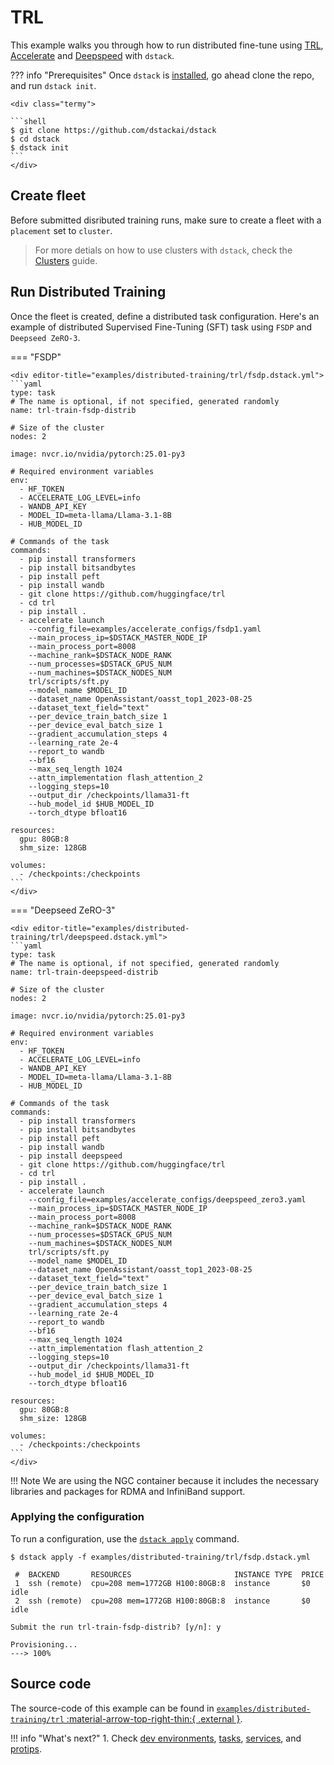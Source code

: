 # TRL

This example walks you through how to run distributed fine-tune using [TRL](https://github.com/huggingface/trl), [Accelerate](https://github.com/huggingface/accelerate) and [Deepspeed](https://github.com/deepspeedai/DeepSpeed) with `dstack`.

??? info "Prerequisites"
    Once `dstack` is [installed](https://dstack.ai/docs/installation), go ahead clone the repo, and run `dstack init`.

    <div class="termy">
 
    ```shell
    $ git clone https://github.com/dstackai/dstack
    $ cd dstack
    $ dstack init
    ```
    </div>

## Create fleet

Before submitted disributed training runs, make sure to create a fleet with a `placement` set to `cluster`.

> For more detials on how to use clusters with `dstack`, check the [Clusters](https://dstack.ai/docs/guides/clusters) guide.

## Run Distributed Training
Once the fleet is created, define a distributed task configuration. Here's an example of distributed Supervised Fine-Tuning (SFT) task using `FSDP` and `Deepseed ZeRO-3`.


=== "FSDP"

    <div editor-title="examples/distributed-training/trl/fsdp.dstack.yml">
    ```yaml
    type: task
    # The name is optional, if not specified, generated randomly
    name: trl-train-fsdp-distrib

    # Size of the cluster
    nodes: 2

    image: nvcr.io/nvidia/pytorch:25.01-py3

    # Required environment variables
    env:
      - HF_TOKEN
      - ACCELERATE_LOG_LEVEL=info
      - WANDB_API_KEY
      - MODEL_ID=meta-llama/Llama-3.1-8B
      - HUB_MODEL_ID
    
    # Commands of the task
    commands:
      - pip install transformers
      - pip install bitsandbytes
      - pip install peft
      - pip install wandb
      - git clone https://github.com/huggingface/trl
      - cd trl
      - pip install .
      - accelerate launch
        --config_file=examples/accelerate_configs/fsdp1.yaml
        --main_process_ip=$DSTACK_MASTER_NODE_IP
        --main_process_port=8008
        --machine_rank=$DSTACK_NODE_RANK
        --num_processes=$DSTACK_GPUS_NUM 
        --num_machines=$DSTACK_NODES_NUM 
        trl/scripts/sft.py
        --model_name $MODEL_ID
        --dataset_name OpenAssistant/oasst_top1_2023-08-25
        --dataset_text_field="text"
        --per_device_train_batch_size 1
        --per_device_eval_batch_size 1
        --gradient_accumulation_steps 4 
        --learning_rate 2e-4
        --report_to wandb
        --bf16
        --max_seq_length 1024
        --attn_implementation flash_attention_2 
        --logging_steps=10
        --output_dir /checkpoints/llama31-ft
        --hub_model_id $HUB_MODEL_ID
        --torch_dtype bfloat16

    resources:
      gpu: 80GB:8
      shm_size: 128GB

    volumes:
      - /checkpoints:/checkpoints
    ```
    </div>

=== "Deepseed ZeRO-3"

    <div editor-title="examples/distributed-training/trl/deepspeed.dstack.yml">
    ```yaml
    type: task
    # The name is optional, if not specified, generated randomly
    name: trl-train-deepspeed-distrib

    # Size of the cluster
    nodes: 2

    image: nvcr.io/nvidia/pytorch:25.01-py3

    # Required environment variables
    env:
      - HF_TOKEN
      - ACCELERATE_LOG_LEVEL=info
      - WANDB_API_KEY
      - MODEL_ID=meta-llama/Llama-3.1-8B
      - HUB_MODEL_ID
    
    # Commands of the task
    commands:
      - pip install transformers
      - pip install bitsandbytes
      - pip install peft
      - pip install wandb
      - pip install deepspeed
      - git clone https://github.com/huggingface/trl
      - cd trl
      - pip install .
      - accelerate launch
        --config_file=examples/accelerate_configs/deepspeed_zero3.yaml
        --main_process_ip=$DSTACK_MASTER_NODE_IP
        --main_process_port=8008
        --machine_rank=$DSTACK_NODE_RANK 
        --num_processes=$DSTACK_GPUS_NUM
        --num_machines=$DSTACK_NODES_NUM
        trl/scripts/sft.py
        --model_name $MODEL_ID
        --dataset_name OpenAssistant/oasst_top1_2023-08-25
        --dataset_text_field="text"
        --per_device_train_batch_size 1
        --per_device_eval_batch_size 1
        --gradient_accumulation_steps 4 
        --learning_rate 2e-4
        --report_to wandb
        --bf16
        --max_seq_length 1024
        --attn_implementation flash_attention_2
        --logging_steps=10
        --output_dir /checkpoints/llama31-ft
        --hub_model_id $HUB_MODEL_ID
        --torch_dtype bfloat16

    resources:
      gpu: 80GB:8
      shm_size: 128GB

    volumes:
      - /checkpoints:/checkpoints
    ```
    </div>


!!! Note
    We are using the NGC container because it includes the necessary libraries and packages for RDMA and InfiniBand support.

### Applying the configuration
To run a configuration, use the [`dstack apply`](https://dstack.ai/docs/reference/cli/dstack/apply.md) command.

<div class="termy">

```shell
$ dstack apply -f examples/distributed-training/trl/fsdp.dstack.yml

 #  BACKEND       RESOURCES                       INSTANCE TYPE  PRICE       
 1  ssh (remote)  cpu=208 mem=1772GB H100:80GB:8  instance       $0     idle 
 2  ssh (remote)  cpu=208 mem=1772GB H100:80GB:8  instance       $0     idle  
    
Submit the run trl-train-fsdp-distrib? [y/n]: y

Provisioning...
---> 100%
```
</div>

## Source code

The source-code of this example can be found in 
[`examples/distributed-training/trl` :material-arrow-top-right-thin:{ .external }](https://github.com/dstackai/dstack/blob/master/examples/distributed-training/trl).

!!! info "What's next?"
    1. Check [dev environments](https://dstack.ai/docs/dev-environments), [tasks](https://dstack.ai/docs/tasks), 
       [services](https://dstack.ai/docs/services), and [protips](https://dstack.ai/docs/protips).
